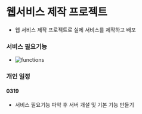 # 웹서비스 제작 프로젝트

- 웹 서비스 제작 프로젝트로 실제 서비스를 제작하고 배포



### 서비스 필요기능

- ![functions](https://github.com/sehooh5/SHtoken/assets/58541635/62d9fc14-bad0-409c-a49e-71ab01378553)



### 개인 일정

#### 0319

- 서비스 필요기능 파악 후 서버 개설 및 기본 기능 만들기

